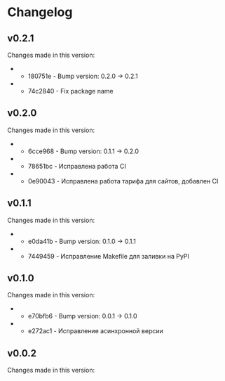 # Changelog
## v0.2.1

Changes made in this version: 
* * 180751e - Bump version: 0.2.0 → 0.2.1
* * 74c2840 - Fix package name
## v0.2.0

Changes made in this version: 
* * 6cce968 - Bump version: 0.1.1 → 0.2.0
* * 78651bc - Исправлена работа CI
* * 0e90043 - Исправлена работа тарифа для сайтов, добавлен CI
## v0.1.1

Changes made in this version: 
* * e0da41b - Bump version: 0.1.0 → 0.1.1
* * 7449459 - Исправление Makefile для заливки на PyPI
## v0.1.0 
 Changes made in this version: 
* * e70bfb6 - Bump version: 0.0.1 → 0.1.0
* * e272ac1 - Исправление асинхронной версии
## v0.0.2 
 Changes made in this version: 
